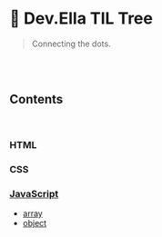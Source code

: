 # 🌳 Dev.Ella TIL Tree

> Connecting the dots.

<br/><br/>

## Contents

<br/>

### HTML

### CSS

### [JavaScript](JavaScript)
- [array](JavaScript/array.md)
- [object](JavaScript/object.md)
